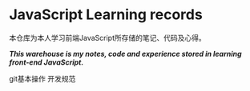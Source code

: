 # JavaScript Learning records

本仓库为本人学习前端JavaScript所存储的笔记、代码及心得。

___This warehouse is my notes, code and experience stored in learning front-end JavaScript.___

git基本操作
开发规范

